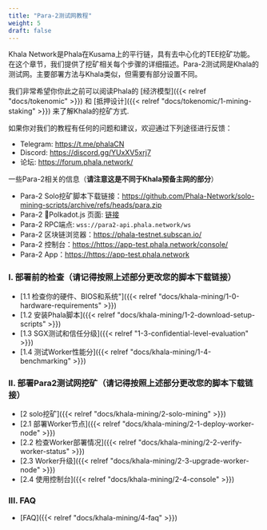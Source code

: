 ```yaml
---
title: "Para-2测试网教程"
weight: 5
draft: false
---
```


Khala Network是Phala在Kusama上的平行链，具有去中心化的TEE挖矿功能。在这个章节，我们提供了挖矿相关每个步骤的详细描述。Para-2测试网是Khala的测试网。主要部署方法与Khala类似，但需要有部分设置不同。

我们非常希望你你此之前可以阅读Phala的 [经济模型]({{< relref "docs/tokenomic" >}}) 和 [抵押设计]({{< relref "docs/tokenomic/1-mining-staking" >}}) 来了解Khala的挖矿方式.

如果你对我们的教程有任何的问题和建议，欢迎通过下列途径进行反馈：
- Telegram: https://t.me/phalaCN
- Discord: https://discord.gg/YUxXV5xrj7
- 论坛: https://forum.phala.network/

一些Para-2相关的信息（**请注意这是不同于Khala预备主网的部分**）
- Para-2 Solo挖矿脚本下载链接：<https://github.com/Phala-Network/solo-mining-scripts/archive/refs/heads/para.zip>
- Para-2 Polkadot.js 页面: [链接](https://polkadot.js.org/apps/?rpc=wss%3A%2F%2Fpara2-api.phala.network%2Fws#/explorer)
- Para-2 RPC端点: `wss://para2-api.phala.network/ws`
- Para-2 区块链浏览器：<https://phala-testnet.subscan.io/>
- Para-2 控制台：<https://https://app-test.phala.network/console/>
- Para-2 App：<https://https://app-test.phala.network>
  
### I. 部署前的检查（**请记得按照上述部分更改您的脚本下载链接**）

- [1.1 检查你的硬件、BIOS和系统"]({{< relref "docs/khala-mining/1-0-hardware-requirements" >}})
- [1.2 安装Phala脚本]({{< relref "docs/khala-mining/1-2-download-setup-scripts" >}})
- [1.3 SGX测试和信任分级]({{< relref "1-3-confidential-level-evaluation" >}})
- [1.4 测试Worker性能分]({{< relref "docs/khala-mining/1-4-benchmarking" >}})

### II. 部署Para2测试网挖矿（**请记得按照上述部分更改您的脚本下载链接**）

- [2 solo挖矿]({{< relref "docs/khala-mining/2-solo-mining" >}})
- [2.1 部署Worker节点]({{< relref "docs/khala-mining/2-1-deploy-worker-node" >}})
- [2.2 检查Worker部署情况]({{< relref "docs/khala-mining/2-2-verify-worker-status" >}})
- [2.3 Worker升级]({{< relref "docs/khala-mining/2-3-upgrade-worker-node" >}})
- [2.4 使用控制台]({{< relref "docs/khala-mining/2-4-console" >}})


### III. FAQ

- [FAQ]({{< relref "docs/khala-mining/4-faq" >}})
